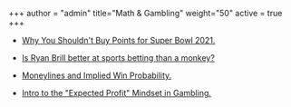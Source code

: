 +++
author = "admin"
title="Math & Gambling"
weight="50"
active = true
+++

* [Why You Shouldn't Buy Points for Super Bowl 2021.](/dont_buy_points/)

* [Is Ryan Brill better at sports betting than a monkey?](/ryan_vs_monkey/)

* [Moneylines and Implied Win Probability.](/pdf/Moneylines.pdf)

* [Intro to the "Expected Profit" Mindset in Gambling.](/pdf/Betting.pdf)  
